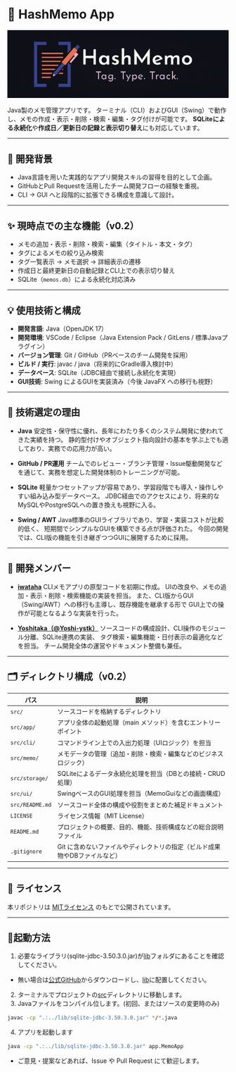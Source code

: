 # 📝 HashMemo App

![HashMemo Logo](./assets/hashmemo_logo_upscaled.png)

Java製のメモ管理アプリです。
ターミナル（CLI）およびGUI（Swing）で動作し、メモの作成・表示・削除・検索・編集・タグ付けが可能です。
**SQLiteによる永続化**や**作成日／更新日の記録と表示切り替え**にも対応しています。

---

## 🔧 開発背景

- Java言語を用いた実践的なアプリ開発スキルの習得を目的として企画。
- GitHubとPull Requestを活用したチーム開発フローの経験を重視。
- CLI → GUI へと段階的に拡張できる構成を意識して設計。

---

## ✨ 現時点での主な機能（v0.2）

- メモの追加・表示・削除・検索・編集（タイトル・本文・タグ）
- タグによるメモの絞り込み検索
- タグ一覧表示 → メモ選択 → 詳細表示の遷移
- 作成日と最終更新日の自動記録とCLI上での表示切り替え
- SQLite（`memos.db`）による永続化対応済み

---

## 💡 使用技術と構成

- **開発言語**: Java（OpenJDK 17）
- **開発環境**: VSCode / Eclipse（Java Extension Pack / GitLens / 標準Javaプラグイン）
- **バージョン管理**: Git / GitHub（PRベースのチーム開発を採用）
- **ビルド / 実行**: javac / java（将来的にGradle導入検討中）
- **データベース**: SQLite（JDBC経由で接続し永続化を実現）
- **GUI技術**: Swing によるGUIを実装済み（今後 JavaFX への移行も視野）

---

## 🧠 技術選定の理由

- **Java**
  安定性・保守性に優れ、長年にわたり多くのシステム開発に使われてきた実績を持つ。
  静的型付けやオブジェクト指向設計の基本を学ぶ上でも適しており、実務での応用力が高い。

- **GitHub / PR運用**
  チームでのレビュー・ブランチ管理・Issue駆動開発などを通じて、実務を想定した開発体制のトレーニングが可能。

- **SQLite**
  軽量かつセットアップが容易であり、学習段階でも導入・操作しやすい組み込み型データベース。
  JDBC経由でのアクセスにより、将来的なMySQLやPostgreSQLへの置き換えも視野に入る。

- **Swing / AWT**
  Java標準のGUIライブラリであり、学習・実装コストが比較的低く、
  短期間でシンプルなGUIを構築できる点が評価された。
  今回の開発では、CLI版の機能を引き継ぎつつGUIに展開するために採用。

---

## 👥 開発メンバー

- **[iwataha](https://github.com/iwataha)**
  CLIメモアプリの原型コードを初期に作成。
  UIの改良や、メモの追加・表示・削除・検索機能の実装を担当。
  また、CLI版からGUI（Swing/AWT）への移行も主導し、既存機能を継承する形で
  GUI上での操作が可能となるような実装を行った。

- **[Yoshitaka（@Yoshi-ystk）](https://github.com/Yoshi-ystk)**
  ソースコードの構成設計、CLI操作のモジュール分離、SQLite連携の実装、
  タグ検索・編集機能・日付表示の最適化などを担当。
  チーム開発全体の運営やドキュメント整備も兼任。

---

## 🗂️ ディレクトリ構成（v0.2）

| パス                      | 説明                                                                 |
|---------------------------|----------------------------------------------------------------------|
| `src/`                   | ソースコードを格納するディレクトリ                                   |
| `src/app/`               | アプリ全体の起動処理（main メソッド）を含むエントリーポイント       |
| `src/cli/`               | コマンドライン上での入出力処理（UIロジック）を担当                   |
| `src/memo/`              | メモデータの管理（追加・削除・検索・編集などのビジネスロジック）      |
| `src/storage/`           | SQLiteによるデータ永続化処理を担当（DBとの接続・CRUD処理）           |
| `src/ui/`                | SwingベースのGUI処理を担当（MemoGuiなどの画面構成）                |
| `src/README.md`          | ソースコード全体の構成や役割をまとめた補足ドキュメント               |
| `LICENSE`                | ライセンス情報（MIT License）                                       |
| `README.md`              | プロジェクトの概要、目的、機能、技術構成などの総合説明ファイル       |
| `.gitignore`             | Git に含めないファイルやディレクトリの指定（ビルド成果物やDBファイルなど） |

---

## 📄 ライセンス

本リポジトリは [MITライセンス](./LICENSE) のもとで公開されています。

---

## 🚀起動方法

1. 必要なライブラリ(sqlite-jdbc-3.50.3.0.jar)が[lib](/lib)フォルダにあることを確認してください。
  - 無い場合は[公式GitHub](https://github.com/xerial/sqlite-jdbc/releases)からダウンロードし、[lib](/lib)に配置してください。
2. ターミナルでプロジェクトの[src](src)ディレクトリに移動します。
3. Javaファイルをコンパイル位します。(初回、またはソースの変更時のみ)
```bash
javac -cp ".:../lib/sqlite-jdbc-3.50.3.0.jar" */*.java
```
4. アプリを起動します
```bash
java -cp ".:../lib/sqlite-jdbc-3.50.3.0.jar" app.MemoApp
```

- ご意見・提案などあれば、Issue や Pull Request にて歓迎します。
